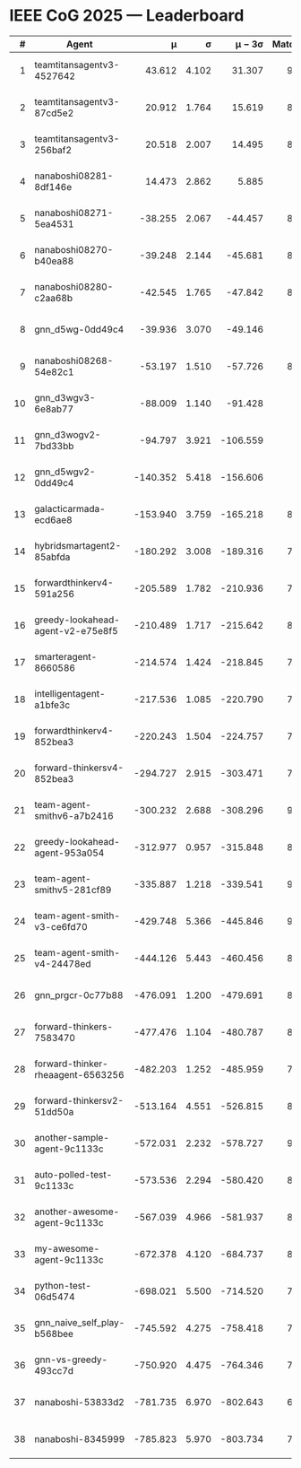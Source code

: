 # IEEE CoG 2025 — Leaderboard

| # | Agent | μ | σ | μ − 3σ | Matches | Updated |
|---:|---|---:|---:|---:|---:|---|
| 1 | teamtitansagentv3-4527642 | 43.612 | 4.102 | 31.307 | 9036 | 2025-08-31 00:33 |
| 2 | teamtitansagentv3-87cd5e2 | 20.912 | 1.764 | 15.619 | 8358 | 2025-08-31 00:33 |
| 3 | teamtitansagentv3-256baf2 | 20.518 | 2.007 | 14.495 | 8894 | 2025-08-31 00:33 |
| 4 | nanaboshi08281-8df146e | 14.473 | 2.862 | 5.885 | 376 | 2025-08-31 00:33 |
| 5 | nanaboshi08271-5ea4531 | -38.255 | 2.067 | -44.457 | 8778 | 2025-08-31 00:33 |
| 6 | nanaboshi08270-b40ea88 | -39.248 | 2.144 | -45.681 | 8940 | 2025-08-31 00:33 |
| 7 | nanaboshi08280-c2aa68b | -42.545 | 1.765 | -47.842 | 8338 | 2025-08-31 00:33 |
| 8 | gnn_d5wg-0dd49c4 | -39.936 | 3.070 | -49.146 | 200 | 2025-08-31 00:33 |
| 9 | nanaboshi08268-54e82c1 | -53.197 | 1.510 | -57.726 | 8700 | 2025-08-31 00:33 |
| 10 | gnn_d3wgv3-6e8ab77 | -88.009 | 1.140 | -91.428 | 258 | 2025-08-31 00:33 |
| 11 | gnn_d3wogv2-7bd33bb | -94.797 | 3.921 | -106.559 | 414 | 2025-08-31 00:33 |
| 12 | gnn_d5wgv2-0dd49c4 | -140.352 | 5.418 | -156.606 | 306 | 2025-08-31 00:33 |
| 13 | galacticarmada-ecd6ae8 | -153.940 | 3.759 | -165.218 | 8300 | 2025-08-31 00:33 |
| 14 | hybridsmartagent2-85abfda | -180.292 | 3.008 | -189.316 | 7579 | 2025-08-31 00:33 |
| 15 | forwardthinkerv4-591a256 | -205.589 | 1.782 | -210.936 | 7423 | 2025-08-31 00:33 |
| 16 | greedy-lookahead-agent-v2-e75e8f5 | -210.489 | 1.717 | -215.642 | 8940 | 2025-08-31 00:33 |
| 17 | smarteragent-8660586 | -214.574 | 1.424 | -218.845 | 7323 | 2025-08-31 00:33 |
| 18 | intelligentagent-a1bfe3c | -217.536 | 1.085 | -220.790 | 7355 | 2025-08-31 00:33 |
| 19 | forwardthinkerv4-852bea3 | -220.243 | 1.504 | -224.757 | 7202 | 2025-08-31 00:33 |
| 20 | forward-thinkersv4-852bea3 | -294.727 | 2.915 | -303.471 | 7100 | 2025-08-31 00:33 |
| 21 | team-agent-smithv6-a7b2416 | -300.232 | 2.688 | -308.296 | 9240 | 2025-08-31 00:33 |
| 22 | greedy-lookahead-agent-953a054 | -312.977 | 0.957 | -315.848 | 8128 | 2025-08-31 00:33 |
| 23 | team-agent-smithv5-281cf89 | -335.887 | 1.218 | -339.541 | 9480 | 2025-08-31 00:33 |
| 24 | team-agent-smith-v3-ce6fd70 | -429.748 | 5.366 | -445.846 | 9858 | 2025-08-31 00:33 |
| 25 | team-agent-smith-v4-24478ed | -444.126 | 5.443 | -460.456 | 8338 | 2025-08-31 00:33 |
| 26 | gnn_prgcr-0c77b88 | -476.091 | 1.200 | -479.691 | 8150 | 2025-08-31 00:33 |
| 27 | forward-thinkers-7583470 | -477.476 | 1.104 | -480.787 | 8420 | 2025-08-31 00:33 |
| 28 | forward-thinker-rheaagent-6563256 | -482.203 | 1.252 | -485.959 | 7722 | 2025-08-31 00:33 |
| 29 | forward-thinkersv2-51dd50a | -513.164 | 4.551 | -526.815 | 8034 | 2025-08-31 00:33 |
| 30 | another-sample-agent-9c1133c | -572.031 | 2.232 | -578.727 | 9020 | 2025-08-31 00:33 |
| 31 | auto-polled-test-9c1133c | -573.536 | 2.294 | -580.420 | 8800 | 2025-08-31 00:33 |
| 32 | another-awesome-agent-9c1133c | -567.039 | 4.966 | -581.937 | 8220 | 2025-08-31 00:33 |
| 33 | my-awesome-agent-9c1133c | -672.378 | 4.120 | -684.737 | 8660 | 2025-08-31 00:33 |
| 34 | python-test-06d5474 | -698.021 | 5.500 | -714.520 | 7480 | 2025-08-31 00:33 |
| 35 | gnn_naive_self_play-b568bee | -745.592 | 4.275 | -758.418 | 7540 | 2025-08-31 00:33 |
| 36 | gnn-vs-greedy-493cc7d | -750.920 | 4.475 | -764.346 | 7640 | 2025-08-31 00:33 |
| 37 | nanaboshi-53833d2 | -781.735 | 6.970 | -802.643 | 6680 | 2025-08-31 00:33 |
| 38 | nanaboshi-8345999 | -785.823 | 5.970 | -803.734 | 7630 | 2025-08-31 00:33 |
